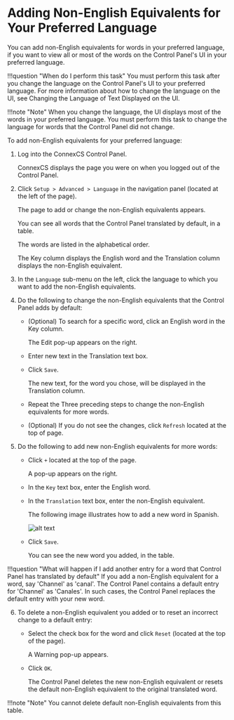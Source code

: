 # Adding Non-English Equivalents for Your Preferred Language

You can add non-English equivalents for words in your preferred language, if you want to view all or most of the words on the Control Panel's UI in your preferred language.

!!!question "When do I perform this task" 
	You must perform this task after you change the language on the Control Panel's UI to your preferred language. For more information about how to change the language on the UI, see Changing the Language of Text Displayed on the UI.

!!!note "Note" 
	When you change the language, the UI displays most of the words in your preferred language. You must perform this task to change the language for words that the Control Panel did not change.

To add non-English equivalents for your preferred language:

1.  Log into the ConnexCS Control Panel.

    ConnexCS displays the page you were on when you logged out of the Control Panel.
    
2.  Click `Setup > Advanced > Language` in the navigation panel (located at the left of the page).
    
    The page to add or change the non-English equivalents appears.
    
    You can see all words that the Control Panel translated by default, in a table. 
    
    The words are listed in the alphabetical order.
    
    The Key column displays the English word and the Translation column displays the non-English equivalent.
    
3.  In the `Language` sub-menu on the left, click the language to which you want to add the non-English equivalents.

4.  Do the following to change the non-English equivalents that the Control Panel adds by default:

    * (Optional) To search for a specific word, click an English word in the Key column.
      
      The Edit pop-up appears on the right.
      
    * Enter new text in the Translation text box.
    
    * Click `Save`.
      
      The new text, for the word you chose, will be displayed in the Translation column.

    * Repeat the Three preceding steps to change the non-English equivalents for more words.

    * (Optional) If you do not see the changes, click `Refresh` located at the top of page.

5.  Do the following to add new non-English equivalents for more words:

    * Click `+` located at the top of the page.
      
      A pop-up appears on the right.
    
    * In the `Key` text box, enter the English word.

    * In the `Translation` text box, enter the non-English equivalent.
      
      The following image illustrates how to add a new word in Spanish.
      
      ![alt text][adding-words-in-spanish]
      
     * Click `Save`.
       
       You can see the new word you added, in the table.

!!!question "What will happen if I add another entry for a word that Control Panel has translated by default" 
	If you add a non-English equivalent for a word, say 'Channel' as 'canal'. The Control Panel contains a default entry for 'Channel' as 'Canales'. In such cases, the Control Panel replaces the default entry with your new word.

6.  To delete a non-English equivalent you added or to reset an incorrect change to a default entry:

    * Select the check box for the word and click `Reset` (located at the top of the page).
	
      A Warning pop-up appears.
      
    * Click `OK`.

      The Control Panel deletes the new non-English equivalent or resets the default non-English equivalent to the original translated word.
      
!!!note "Note" 
	You cannot delete default non-English equivalents from this table.

[adding-words-in-spanish]: /misc/img/adding-words-in-spanish.png "adding-words-in-spanish"
